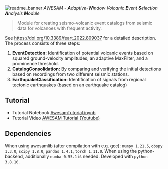 ![readme_banner](https://user-images.githubusercontent.com/81975877/225590148-0c5d9c19-8e66-4b07-855b-0fd6dfb059eb.jpg)
*AWESAM - **A**daptive-**W**indow Volcanic **E**vent **S**election **A**nalysis **M**odule*

> Module for creating seismo-volcanic event catalogs from seismic data for volcanoes with frequent activity.

See https://doi.org/10.3389/feart.2022.809037 for a detailed description. The process consists of three steps:

1. **EventDetection:** Identification of potential volcanic events based on squared ground-velocity amplitudes, an adaptive MaxFilter, and a prominence threshold. 
2. **CatalogConsolidation:** By comparing and verifying the initial detections based on recordings from two different seismic stations. 
3. **EarthquakeClassification:** Identification of signals from regional tectonic earthquakes (based on an earthquake catalog)

## Tutorial

- Tutorial Notebook [AwesamTutorial.ipynb](AwesamTutorial.ipynb)
- Tutorial Video [AWESAM Tutorial (Youtube)](https://www.youtube.com/watch?v=S3OQ3mT96CY)

## Dependencies
When using awesamlib (after compilation with e.g. gcc): `numpy 1.21.5`, `obspy 1.3.0`, `scipy 1.8.0`, `pandas 1.4.1`, `torch 1.11.0`. When using the python-backend, additionally `numba 0.55.1` is needed. Developed with `python 3.8.10`.